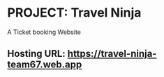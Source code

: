 # PROJECT: Travel Ninja
A Ticket booking Website
## Hosting URL: https://travel-ninja-team67.web.app